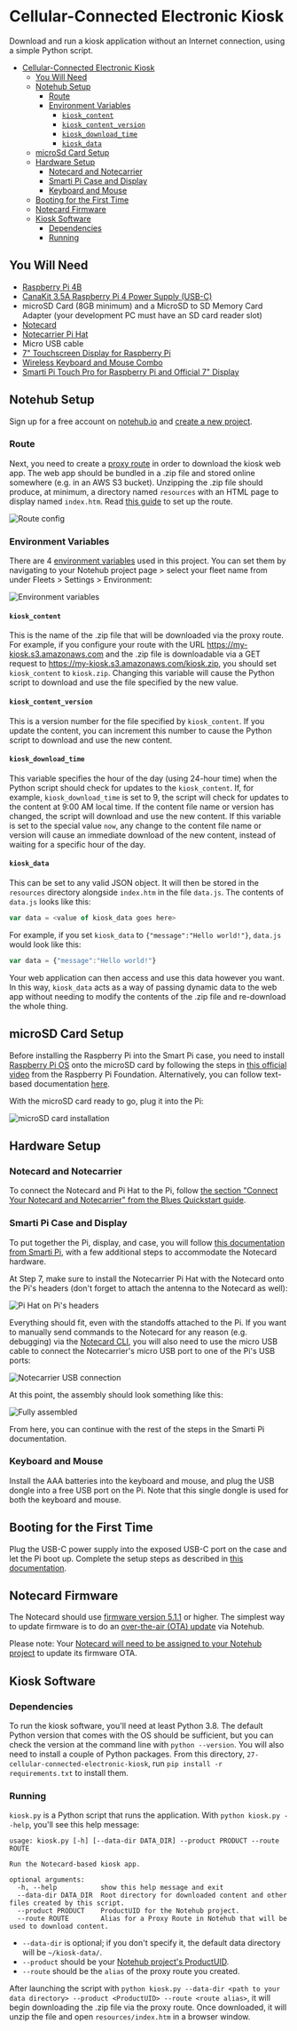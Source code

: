 # Cellular-Connected Electronic Kiosk

Download and run a kiosk application without an Internet connection, using a simple Python script.

- [Cellular-Connected Electronic Kiosk](#cellular-connected-electronic-kiosk)
  - [You Will Need](#you-will-need)
  - [Notehub Setup](#notehub-setup)
    - [Route](#route)
    - [Environment Variables](#environment-variables)
      - [`kiosk_content`](#kiosk-content)
      - [`kiosk_content_version`](#kiosk-content-version)
      - [`kiosk_download_time`](#kiosk-download-time)
      - [`kiosk_data`](#kiosk-data)
  - [microSd Card Setup](#microsd-card-setup)
  - [Hardware Setup](#hardware-setup)
    - [Notecard and Notecarrier](#notecard-and-notecarrier)
    - [Smarti Pi Case and Display](#smarti-pi-case-and-display)
    - [Keyboard and Mouse](#keyboard-and-mouse)
  - [Booting for the First Time](#booting-for-the-first-time)
  - [Notecard Firmware](#notecard-firmware)
  - [Kiosk Software](#software-setup)
    - [Dependencies](#dependencies)
    - [Running](#running)

## You Will Need

- [Raspberry Pi 4B](https://www.raspberrypi.com/products/raspberry-pi-4-model-b/)
- [CanaKit 3.5A Raspberry Pi 4 Power Supply (USB-C)](https://www.amazon.com/CanaKit-Raspberry-Power-Supply-USB-C/dp/B07TYQRXTK/)
- microSD Card (8GB minimum) and a MicroSD to SD Memory Card Adapter (your development PC must have an SD card reader slot)
- [Notecard](https://shop.blues.io/collections/notecard/products/note-wbna-500)
- [Notecarrier Pi Hat](https://shop.blues.io/products/carr-pi)
- Micro USB cable
- [7" Touchscreen Display for Raspberry Pi](https://www.adafruit.com/product/2718)
- [Wireless Keyboard and Mouse Combo](https://www.adafruit.com/product/1738)
- [Smarti Pi Touch Pro for Raspberry Pi and Official 7" Display](https://www.adafruit.com/product/4951)

## Notehub Setup

Sign up for a free account on [notehub.io](https://notehub.io) and [create a new project](https://dev.blues.io/quickstart/notecard-quickstart/notecard-and-notecarrier-pi/#set-up-notehub).

### Route

Next, you need to create a [proxy route](https://dev.blues.io/notehub/notehub-walkthrough/#routing-data-with-notehub) in order to download the kiosk web app. The web app should be bundled in a .zip file and stored online somewhere (e.g. in an AWS S3 bucket). Unzipping the .zip file should produce, at minimum, a directory named `resources` with an HTML page to display named `index.htm`. Read [this guide](https://dev.blues.io/notecard/notecard-walkthrough/web-transactions/) to set up the route.

![Route config](images/route.png)

### Environment Variables

There are 4 [environment variables](https://dev.blues.io/guides-and-tutorials/notecard-guides/understanding-environment-variables/) used in this project. You can set them by navigating to your Notehub project page > select your fleet name from under Fleets > Settings > Environment:

![Environment variables](images/env_vars.png)

#### `kiosk_content`

This is the name of the .zip file that will be downloaded via the proxy route. For example, if you configure your route with the URL https://my-kiosk.s3.amazonaws.com and the .zip file is downloadable via a GET request to https://my-kiosk.s3.amazonaws.com/kiosk.zip, you should set `kiosk_content` to `kiosk.zip`. Changing this variable will cause the Python script to download and use the file specified by the new value.

#### `kiosk_content_version`

This is a version number for the file specified by `kiosk_content`. If you update the content, you can increment this number to cause the Python script to download and use the new content.

#### `kiosk_download_time`

This variable specifies the hour of the day (using 24-hour time) when the Python script should check for updates to the `kiosk_content`. If, for example, `kiosk_download_time` is set to 9, the script will check for updates to the content at 9:00 AM local time. If the content file name or version has changed, the script will download and use the new content. If this variable is set to the special value `now`, any change to the content file name or version will cause an immediate download of the new content, instead of waiting for a specific hour of the day.

#### `kiosk_data`

This can be set to any valid JSON object. It will then be stored in the `resources` directory alongside `index.htm` in the file `data.js`. The contents of `data.js` looks like this:

```js
var data = <value of kiosk_data goes here>
````

For example, if you set `kiosk_data` to `{"message":"Hello world!"}`, `data.js` would look like this:

```js
var data = {"message":"Hello world!"}
````

Your web application can then access and use this data however you want. In this way, `kiosk_data` acts as a way of passing dynamic data to the web app without needing to modify the contents of the .zip file and re-download the whole thing.

## microSD Card Setup

Before installing the Raspberry Pi into the Smart Pi case, you need to install [Raspberry Pi OS](https://www.raspberrypi.com/software/) onto the microSD card by following the steps in [this official video](https://www.youtube.com/watch?v=ntaXWS8Lk34) from the Raspberry Pi Foundation. Alternatively, you can follow text-based documentation [here](https://projects.raspberrypi.org/en/projects/raspberry-pi-setting-up/2).

With the microSD card ready to go, plug it into the Pi:

![microSD card installation](images/pi-sd.png)

## Hardware Setup

### Notecard and Notecarrier

To connect the Notecard and Pi Hat to the Pi, follow [the section "Connect Your Notecard and Notecarrier" from the Blues Quickstart guide](https://dev.blues.io/quickstart/notecard-quickstart/notecard-and-notecarrier-pi/#connect-your-notecard-and-notecarrier).

### Smarti Pi Case and Display

To put together the Pi, display, and case, you will follow [this documentation from Smarti Pi](https://cdn.shopify.com/s/files/1/0793/8029/files/touch_pro_assembly_instructions.pdf?v=1640377735), with a few additional steps to accommodate the Notecard hardware.

At Step 7, make sure to install the Notecarrier Pi Hat with the Notecard onto the Pi's headers (don't forget to attach the antenna to the Notecard as well):

![Pi Hat on Pi's headers](images/pi_hat.jpg)

Everything should fit, even with the standoffs attached to the Pi. If you want to manually send commands to the Notecard for any reason (e.g. debugging) via the [Notecard CLI](https://dev.blues.io/tools-and-sdks/notecard-cli/), you will also need to use the micro USB cable to connect the Notecarrier's micro USB port to one of the Pi's USB ports:

![Notecarrier USB connection](images/notecarrier_usb_connection.jpg)

At this point, the assembly should look something like this:

![Fully assembled](images/full_assembly.jpg)

From here, you can continue with the rest of the steps in the Smarti Pi documentation.

### Keyboard and Mouse

Install the AAA batteries into the keyboard and mouse, and plug the USB dongle into a free USB port on the Pi. Note that this single dongle is used for both the keyboard and mouse.

## Booting for the First Time

Plug the USB-C power supply into the exposed USB-C port on the case and let the Pi boot up. Complete the setup steps as described in [this documentation](https://projects.raspberrypi.org/en/projects/raspberry-pi-setting-up/4).

## Notecard Firmware

The Notecard should use [firmware version 5.1.1](https://dev.blues.io/notecard/notecard-firmware-updates/#v5-1-1-april-5th-2023) or higher. The simplest way to update firmware is to do an [over-the-air (OTA) update](https://dev.blues.io/notecard/notecard-firmware-updates/#ota-dfu-with-notehub) via Notehub.

Please note: Your [Notecard will need to be assigned to your Notehub project](https://dev.blues.io/quickstart/notecard-quickstart/notecard-and-notecarrier-pi/#set-up-notecard) to update its firmware OTA.

## Kiosk Software

### Dependencies

To run the kiosk software, you'll need at least Python 3.8. The default Python version that comes with the OS should be sufficient, but you can check the version at the command line with `python --version`. You will also need to install a couple of Python packages. From this directory, `27-cellular-connected-electronic-kiosk`, run `pip install -r requirements.txt` to install them.

### Running

`kiosk.py` is a Python script that runs the application. With `python kiosk.py --help`, you'll see this help message:

```
usage: kiosk.py [-h] [--data-dir DATA_DIR] --product PRODUCT --route ROUTE

Run the Notecard-based kiosk app.

optional arguments:
  -h, --help           show this help message and exit
  --data-dir DATA_DIR  Root directory for downloaded content and other files created by this script.
  --product PRODUCT    ProductUID for the Notehub project.
  --route ROUTE        Alias for a Proxy Route in Notehub that will be used to download content.
```

- `--data-dir` is optional; if you don't specify it, the default data directory will be `~/kiosk-data/`.
- `--product` should be your [Notehub project's ProductUID](https://dev.blues.io/notehub/notehub-walkthrough/#finding-a-productuid).
- `--route` should be the `alias` of the proxy route you created.

After launching the script with `python kiosk.py --data-dir <path to your data directory> --product <ProductUID> --route <route alias>`, it will begin downloading the .zip file via the proxy route. Once downloaded, it will unzip the file and open `resources/index.htm` in a browser window.
